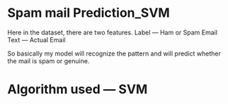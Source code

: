 # Spam mail Prediction_SVM

Here in the dataset, there are two features.
Label — Ham or Spam
Email Text — Actual Email

So basically my model will recognize the pattern and will predict whether the mail is spam or genuine.
# Algorithm used — SVM
